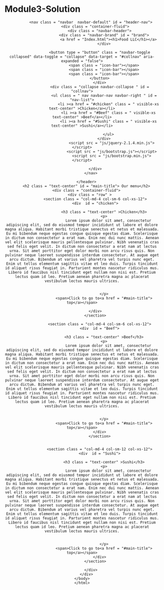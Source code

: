 # Module3-Solution
<!doctype html>
<html lang="en">
<head>
	<meta charset="utf-8">
	<meta http-equiv="X-UA-Compatible" content="IE = edge">
	<meta name = "viewport" content="width = device-width, initial-scale = 1.0">
	<title>Assignment</title>
	<link rel = "stylesheet" href = "css/bootstrap.css">
	<link rel = "stylesheet" href = "css/bootstrap.min.css">
	<link rel = "stylesheet" href = "css/style-assignment.css">
	</head>
	<body>
		<header>
			
			<nav class = "navbar  navbar-default" id = "header-nav">
				<div class = "container-fluid">
					<div class = "navbar-header">
						<div class = "navbar-brand" id = "brand">
							<a href = "Index.html"><h1>Food LLC</h1></a>
						</div>
					
					<button type = "button" class = "navbar-toggle collapsed" data-toggle = "collapse" data-target = "#collnav" aria-expanded = "false">
						<span class = "icon-bar"></span>
						<span class = "icon-bar"></span>
						<span class = "icon-bar"></span>
					</button>
					</div>
					<div class = "collapse navbar-collapse " id = "collnav">
						<ul class = " nav navbar-nav navbar-right " id = "nav-list">
							<li ><a href = "#chicken" class = " visible-xs text-center" >Chicken</a></li>
							<li ><a href = "#Beef" class = " visible-xs text-center" >Beef</a></li>
							<li ><a href = "#Sushi" class = " visible-xs text-center" >Sushi</a></li>

							</ul>
						</div>
						       <script src = "js/jquery-2.1.4.min.js"></script>
                               <script src = "js/bootstrap.js"></script>
                               <script src = "js/bootstrap.min.js"></script>
                               
				</div>
			</nav>
     		
		</header>
		<h2 class = "text-center" id = "main-title"> Our menu</h2>
		<div class = "container-fluid">
			<div class = "row" > 
				<section class = "col-md-4 col-sm-6 col-xs-12">
				<div  id = "chicken">
					
						<h3 class = "text-center" >Chicken</h3>
						<p>
							Lorem ipsum dolor sit amet, consectetur adipiscing elit, sed do eiusmod tempor incididunt ut labore et dolore magna aliqua. Habitant morbi tristique senectus et netus et malesuada. Eu mi bibendum neque egestas congue quisque egestas diam. Scelerisque in dictum non consectetur a erat nam. Enim nec dui nunc mattis. Aenean vel elit scelerisque mauris pellentesque pulvinar. Nibh venenatis cras sed felis eget velit. In dictum non consectetur a erat nam at lectus urna. Sit amet porttitor eget dolor morbi non arcu risus quis. Non pulvinar neque laoreet suspendisse interdum consectetur. At augue eget arcu dictum. Bibendum at varius vel pharetra vel turpis nunc eget. Enim ut tellus elementum sagittis vitae et leo duis. Turpis tincidunt id aliquet risus feugiat in. Parturient montes nascetur ridiculus mus. Libero id faucibus nisl tincidunt eget nullam non nisi est. Pretium lectus quam id leo. Pretium aenean pharetra magna ac placerat vestibulum lectus mauris ultrices.


						</p>
						<span>Click to go to<a href = "#main-title"> top</a></span>
					
				</div>
				</section>
				
				    <section class = "col-md-4 col-sm-6 col-xs-12">
					<div  id = "Beef">
					
						<h3 class = "text-center" >Beef</h3>
						<p>
							Lorem ipsum dolor sit amet, consectetur adipiscing elit, sed do eiusmod tempor incididunt ut labore et dolore magna aliqua. Habitant morbi tristique senectus et netus et malesuada. Eu mi bibendum neque egestas congue quisque egestas diam. Scelerisque in dictum non consectetur a erat nam. Enim nec dui nunc mattis. Aenean vel elit scelerisque mauris pellentesque pulvinar. Nibh venenatis cras sed felis eget velit. In dictum non consectetur a erat nam at lectus urna. Sit amet porttitor eget dolor morbi non arcu risus quis. Non pulvinar neque laoreet suspendisse interdum consectetur. At augue eget arcu dictum. Bibendum at varius vel pharetra vel turpis nunc eget. Enim ut tellus elementum sagittis vitae et leo duis. Turpis tincidunt id aliquet risus feugiat in. Parturient montes nascetur ridiculus mus. Libero id faucibus nisl tincidunt eget nullam non nisi est. Pretium lectus quam id leo. Pretium aenean pharetra magna ac placerat vestibulum lectus mauris ultrices.


						</p>
						<span>Click to go to<a href = "#main-title"> top</a></span>
					</div>
					</section>
					
				
				    <section class = "col-md-4 col-sm-12 col-xs-12">
					<div  id = "Sushi">
					
						<h3 class = "text-center" >Sushi</h3>
						<p>
							Lorem ipsum dolor sit amet, consectetur adipiscing elit, sed do eiusmod tempor incididunt ut labore et dolore magna aliqua. Habitant morbi tristique senectus et netus et malesuada. Eu mi bibendum neque egestas congue quisque egestas diam. Scelerisque in dictum non consectetur a erat nam. Enim nec dui nunc mattis. Aenean vel elit scelerisque mauris pellentesque pulvinar. Nibh venenatis cras sed felis eget velit. In dictum non consectetur a erat nam at lectus urna. Sit amet porttitor eget dolor morbi non arcu risus quis. Non pulvinar neque laoreet suspendisse interdum consectetur. At augue eget arcu dictum. Bibendum at varius vel pharetra vel turpis nunc eget. Enim ut tellus elementum sagittis vitae et leo duis. Turpis tincidunt id aliquet risus feugiat in. Parturient montes nascetur ridiculus mus. Libero id faucibus nisl tincidunt eget nullam non nisi est. Pretium lectus quam id leo. Pretium aenean pharetra magna ac placerat vestibulum lectus mauris ultrices.


						</p>
						<span>Click to go to<a href = "#main-title"> top</a></span>
					</div>
				</section>
				
			</div>
		</div>
	</body>
	</html>

